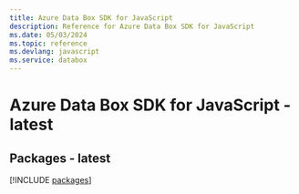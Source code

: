 ```yaml
---
title: Azure Data Box SDK for JavaScript
description: Reference for Azure Data Box SDK for JavaScript
ms.date: 05/03/2024
ms.topic: reference
ms.devlang: javascript
ms.service: databox
---
```

# Azure Data Box SDK for JavaScript - latest
## Packages - latest
[!INCLUDE [packages](data-box-index.md)]
